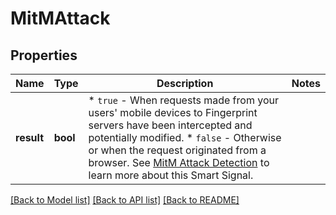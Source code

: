 # MitMAttack

## Properties
Name | Type | Description | Notes
------------ | ------------- | ------------- | -------------
**result** | **bool** | * `true` - When requests made from your users' mobile devices to Fingerprint servers have been intercepted and potentially modified.  * `false` - Otherwise or when the request originated from a browser. See [MitM Attack Detection](https://dev.fingerprint.com/docs/smart-signals-reference#mitm-attack-detection) to learn more about this Smart Signal. | 

[[Back to Model list]](../../README.md#documentation-for-models) [[Back to API list]](../../README.md#documentation-for-api-endpoints) [[Back to README]](../../README.md)

